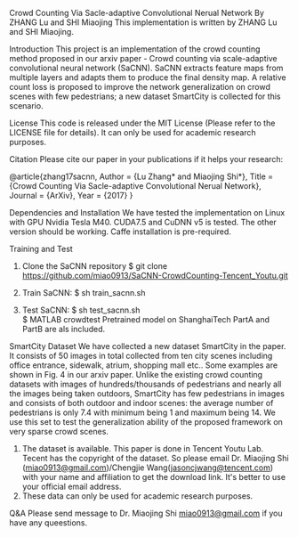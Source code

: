 Crowd Counting Via Sacle-adaptive Convolutional Nerual Network
By ZHANG Lu and SHI Miaojing
This  implementation is written by ZHANG Lu and SHI Miaojing.

Introduction 
This project is an implementation of the crowd counting method proposed in our arxiv paper - Crowd counting via scale-adaptive convolutional neural network (SaCNN). SaCNN extracts feature maps from multiple layers and adapts them to produce the final density map. A relative count loss is proposed to improve the network generalization on crowd scenes with few pedestrians; a new dataset SmartCity is collected for this scenario. 

License
This code is released under the MIT License (Please refer to the LICENSE file for details). It can only be used for academic research purposes.

Citation
Please cite our paper in your publications if it helps your research:

@article{zhang17sacnn,
Author = {Lu Zhang* and Miaojing Shi*},
Title = {Crowd Counting Via Sacle-adaptive Convolutional Nerual Network},
Journal = {ArXiv},
Year = {2017}
}

Dependencies and Installation 
We have tested the implementation on Linux with GPU Nvidia Tesla M40. CUDA7.5 and CuDNN v5 is tested. The other version should be working. Caffe installation is pre-required. 

Training and Test
1. Clone the SaCNN repository 
$ git clone https://github.com/miao0913/SaCNN-CrowdCounting-Tencent_Youtu.git

2. Train SaCNN: 
$ sh train_sacnn.sh

3. Test SaCNN: 
$ sh test_sacnn.sh  
$ MATLAB crowdtest 
Pretrained model on ShanghaiTech PartA and PartB are als included.  


SmartCity Dataset
We have collected a new dataset SmartCity in the paper. It consists of 50 images in total collected from ten city scenes including office entrance, sidewalk, atrium, shopping mall etc.. Some examples are shown in Fig. 4 in our arxiv paper. Unlike the existing crowd counting datasets with images of hundreds/thousands of pedestrians and nearly all the images being taken outdoors, SmartCity has few pedestrians in images and consists of both outdoor and indoor scenes: the average number of pedestrians is only 7.4 with minimum being 1 and maximum being 14. We use this set to test the generalization ability of the proposed framework on very sparse crowd scenes.

1. The dataset is available. This paper is done in Tencent Youtu Lab. Tecent has the copyright of the dataset. So please email Dr. Miaojing Shi (miao0913@gmail.com)/Chengjie Wang(jasoncjwang@tencent.com) with your name and affiliation to get the download link. It's better to use your official email address.
2. These data can only be used for academic research purposes.

Q&A
Please send message to Dr. Miaojing Shi miao0913@gmail.com if you have any queestions.

